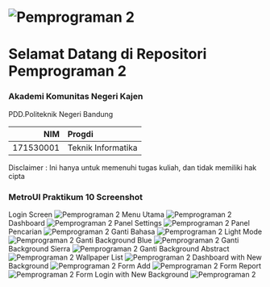![Pemprograman 2](https://www.polban.ac.id/wp-content/uploads/2017/11/logo-web-polban.png)
========================================
Selamat Datang di Repositori Pemprograman 2
========================================
### Akademi Komunitas Negeri Kajen 
PDD.Politeknik Negeri Bandung

NIM           | Progdi
-------------:|:-------------------------
171530001     | Teknik Informatika

Disclaimer : Ini hanya untuk memenuhi tugas kuliah, dan tidak memiliki hak cipta

### MetroUI Praktikum 10 Screenshot
Login Screen
![Pemprograman 2](Screenshot/ss(2).png)
Menu Utama
![Pemprograman 2](Screenshot/ss(3).png)
Dashboard
![Pemprograman 2](Screenshot/ss(4).png)
Panel Settings
![Pemprograman 2](Screenshot/ss(5).png)
Panel Pencarian
![Pemprograman 2](Screenshot/ss(6).png)
Ganti Bahasa
![Pemprograman 2](Screenshot/ss(7).png)
Light Mode
![Pemprograman 2](Screenshot/ss(8).png)
Ganti Background Blue
![Pemprograman 2](Screenshot/ss(9).png)
Ganti Background Sierra
![Pemprograman 2](Screenshot/ss(10).png)
Ganti Background Abstract
![Pemprograman 2](Screenshot/ss(11).png)
Wallpaper List
![Pemprograman 2](Screenshot/ss(12).png)
Dashboard with New Background
![Pemprograman 2](Screenshot/ss(13).png)
Form Add
![Pemprograman 2](Screenshot/ss(14).png)
Form Report
![Pemprograman 2](Screenshot/ss(15).png)
Form Login with New Background
![Pemprograman 2](Screenshot/ss(16).png)
